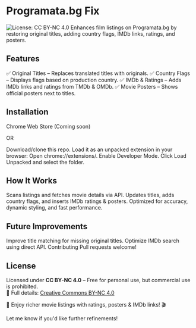 # Programata.bg Fix
![License: CC BY-NC 4.0](https://img.shields.io/badge/License-CC%20BY--NC%204.0-blue.svg)
Enhances film listings on Programata.bg by restoring original titles, adding country flags, IMDb links, ratings, and posters.

## Features
✅ Original Titles – Replaces translated titles with originals.
✅ Country Flags – Displays flags based on production country.
✅ IMDb & Ratings – Adds IMDb links and ratings from TMDb & OMDb.
✅ Movie Posters – Shows official posters next to titles.

## Installation
Chrome Web Store (Coming soon)

OR

Download/clone this repo.
Load it as an unpacked extension in your browser:
Open chrome://extensions/.
Enable Developer Mode.
Click Load Unpacked and select the folder.


## How It Works
Scans listings and fetches movie details via API.
Updates titles, adds country flags, and inserts IMDb ratings & posters.
Optimized for accuracy, dynamic styling, and fast performance.

## Future Improvements
Improve title matching for missing original titles.
Optimize IMDb search using direct API.
Contributing
Pull requests welcome!

## License  
Licensed under **CC BY-NC 4.0** – Free for personal use, but commercial use is prohibited.  
🔗 Full details: [Creative Commons BY-NC 4.0](https://creativecommons.org/licenses/by-nc/4.0/)


🚀 Enjoy richer movie listings with ratings, posters & IMDb links! 🎬

Let me know if you'd like further refinements!